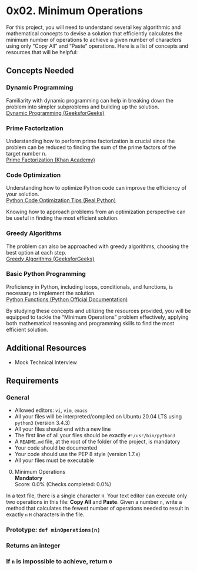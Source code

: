 # 0x02. Minimum Operations

For this project, you will need to understand several key algorithmic and mathematical concepts to devise a solution that efficiently calculates the minimum number of operations to achieve a given number of characters using only “Copy All” and “Paste” operations. Here is a list of concepts and resources that will be helpful:

## Concepts Needed

### Dynamic Programming
Familiarity with dynamic programming can help in breaking down the problem into simpler subproblems and building up the solution.  
[Dynamic Programming (GeeksforGeeks)](https://www.geeksforgeeks.org/dynamic-programming/)

### Prime Factorization
Understanding how to perform prime factorization is crucial since the problem can be reduced to finding the sum of the prime factors of the target number n.  
[Prime Factorization (Khan Academy)](https://www.khanacademy.org/math/algebra/x2f8bb11595b61c86:poly-factor/x2f8bb11595b61c86:prime-factorization/v/prime-factorization)

### Code Optimization
Understanding how to optimize Python code can improve the efficiency of your solution.  
[Python Code Optimization Tips (Real Python)](https://realpython.com/python-code-optimization/)

Knowing how to approach problems from an optimization perspective can be useful in finding the most efficient solution.

### Greedy Algorithms
The problem can also be approached with greedy algorithms, choosing the best option at each step.  
[Greedy Algorithms (GeeksforGeeks)](https://www.geeksforgeeks.org/greedy-algorithms/)

### Basic Python Programming
Proficiency in Python, including loops, conditionals, and functions, is necessary to implement the solution.  
[Python Functions (Python Official Documentation)](https://docs.python.org/3/tutorial/controlflow.html#defining-functions)

By studying these concepts and utilizing the resources provided, you will be equipped to tackle the “Minimum Operations” problem effectively, applying both mathematical reasoning and programming skills to find the most efficient solution.

## Additional Resources
- Mock Technical Interview

## Requirements

### General
- Allowed editors: `vi`, `vim`, `emacs`
- All your files will be interpreted/compiled on Ubuntu 20.04 LTS using `python3` (version 3.4.3)
- All your files should end with a new line
- The first line of all your files should be exactly `#!/usr/bin/python3`
- A `README.md` file, at the root of the folder of the project, is mandatory
- Your code should be documented
- Your code should use the PEP 8 style (version 1.7.x)
- All your files must be executable

0. Minimum Operations  
**Mandatory**  
Score: 0.0% (Checks completed: 0.0%)  

In a text file, there is a single character `H`. Your text editor can execute only two operations in this file: **Copy All** and **Paste**. Given a number `n`, write a method that calculates the fewest number of operations needed to result in exactly `n` `H` characters in the file.

### Prototype: `def minOperations(n)`
### Returns an integer
### If `n` is impossible to achieve, return `0`
